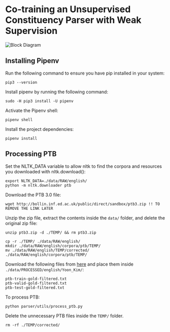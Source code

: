 # Co-training an Unsupervised Constituency Parser with Weak Supervision

![Block Diagram](https://nickilmaveli.com/assets/images/publications/mscr_thesis.png)

## Installing Pipenv

Run the following command to ensure you have pip installed in your system:

    pip3 --version

Install pipenv by running the following command:

    sudo -H pip3 install -U pipenv

Activate the Pipenv shell:

    pipenv shell

Install the project dependencies:

    pipenv install 

## Processing PTB

Set the NLTK_DATA variable to allow nltk to find the corpora and resources you downloaded with nltk.download():

    export NLTK_DATA=./data/RAW/english/
    python -m nltk.downloader ptb

Download the PTB 3.0 file:

    wget http://bollin.inf.ed.ac.uk/public/direct/sandbox/ptb3.zip !! TO REMOVE THE LINK LATER

Unzip the zip file, extract the contents inside the `data/` folder, and delete the original zip file:

    unzip ptb3.zip -d ./TEMP/ && rm ptb3.zip

    cp -r ./TEMP/ ./data/RAW/english/
    mkdir ./data/RAW/english/corpora/ptb/TEMP/
    mv ./data/RAW/english/TEMP/corrected/ ./data/RAW/english/corpora/ptb/TEMP/

Download the following files from [here](https://drive.google.com/file/d/1m4ssitfkWcDSxAE6UYidrP6TlUctSG2D/view) and place them inside `./data/PROCESSED/english/Yoon_Kim/`:

    ptb-train-gold-filtered.txt
    ptb-valid-gold-filtered.txt
    ptb-test-gold-filtered.txt

To process PTB:

    python parser/utils/process_ptb.py

Delete the unnecessary PTB files inside the `TEMP/` folder.

    rm -rf ./TEMP/corrected/
    
